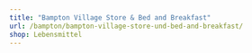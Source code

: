 ```yaml
---
title: "Bampton Village Store & Bed and Breakfast"
url: /bampton/bampton-village-store-und-bed-and-breakfast/
shop: Lebensmittel
---
```


